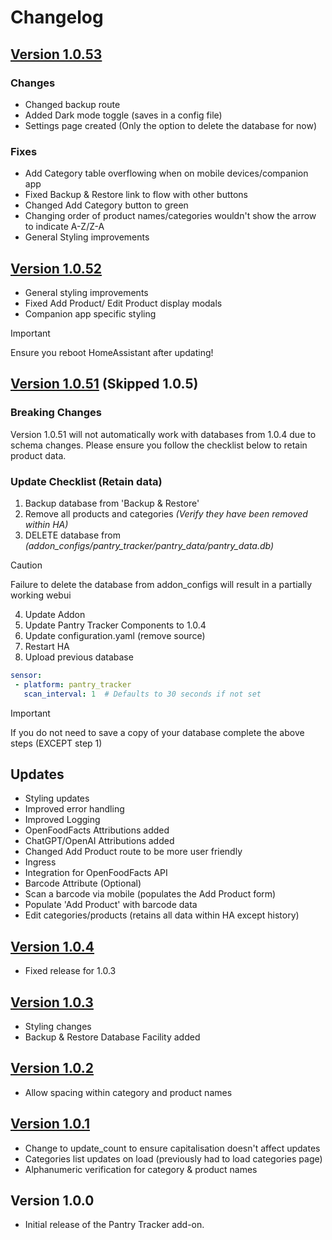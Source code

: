 # Changelog

## [Version 1.0.53](https://github.com/mintcreg/pantry_tracker/releases/tag/v1.0.53)

### Changes
- Changed backup route
- Added Dark mode toggle (saves in a config file)
- Settings page created (Only the option to delete the database for now)

### Fixes
- Add Category table overflowing when on mobile devices/companion app
- Fixed Backup & Restore link to flow with other buttons
- Changed Add Category button to green
- Changing order of product names/categories wouldn't show the arrow to indicate A-Z/Z-A
- General Styling improvements 
  
## [Version 1.0.52](https://github.com/mintcreg/pantry_tracker/releases/tag/v1.0.52)
- General styling improvements
- Fixed Add Product/ Edit Product display modals
- Companion app specific styling
>[!IMPORTANT]
>Ensure you reboot HomeAssistant after updating!
## [Version 1.0.51](https://github.com/mintcreg/pantry_tracker/releases/tag/v1.0.51) (Skipped 1.0.5)
### Breaking Changes
Version 1.0.51 will not automatically work with databases from 1.0.4 due to schema changes.
Please ensure you follow the checklist below to retain product data.
### Update Checklist (Retain data)
1. Backup database from 'Backup & Restore'
2. Remove all products and categories _(Verify they have been removed within HA)_
3. DELETE database from _(addon_configs/pantry_tracker/pantry_data/pantry_data.db)_
> [!CAUTION]
> Failure to delete the database from addon_configs will result in a partially working webui
4. Update Addon
5. Update Pantry Tracker Components to 1.0.4
6. Update configuration.yaml (remove source)
9. Restart HA
8. Upload previous database 
```yaml
sensor:
 - platform: pantry_tracker
   scan_interval: 1  # Defaults to 30 seconds if not set
``` 
> [!IMPORTANT]
> If you do not need to save a copy of your database complete the above steps (EXCEPT step 1)
## Updates 
- Styling updates
- Improved error handling
- Improved Logging
- OpenFoodFacts Attributions added
- ChatGPT/OpenAI Attributions added
- Changed Add Product route to be more user friendly
- Ingress
- Integration for OpenFoodFacts API
- Barcode Attribute (Optional)
- Scan a barcode via mobile (populates the Add Product form)
- Populate 'Add Product' with barcode data
- Edit categories/products (retains all data within HA except history)
## [Version 1.0.4](https://github.com/mintcreg/pantry_tracker/releases/tag/v1.0.4)
- Fixed release for 1.0.3
## [Version 1.0.3](https://github.com/mintcreg/pantry_tracker/releases/tag/v1.0.3)
- Styling changes
- Backup & Restore Database Facility added
## [Version 1.0.2](https://github.com/mintcreg/pantry_tracker/releases/tag/v1.0.2)
- Allow spacing within category and product names
## [Version 1.0.1](https://github.com/mintcreg/pantry_tracker/releases/tag/v1.0.1)
- Change to update_count to ensure capitalisation doesn't affect updates
- Categories list updates on load (previously had to load categories page)
- Alphanumeric verification for category & product names
## Version 1.0.0
- Initial release of the Pantry Tracker add-on.
